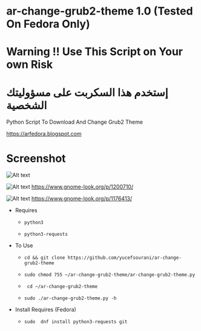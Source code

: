 # ar-change-grub2-theme 1.0 (Tested On Fedora Only)

# Warning !! Use This Script on Your own Risk

# إستخدم هذا السكربت على مسؤوليتك الشخصية

Python Script To Download And Change Grub2 Theme

https://arfedora.blogspot.com


# Screenshot

![Alt text](https://raw.githubusercontent.com/yucefsourani/ar-change-grub2-theme/master/Screenshot11.jpg "Screenshot")


![Alt text](https://raw.githubusercontent.com/yucefsourani/ar-change-grub2-theme/master/VirtualBox_fedora%20kde%2027%2064bit%20EFI_27_11_2017_01_59_06.png "Screenshot")
https://www.gnome-look.org/p/1200710/

![Alt text](https://raw.githubusercontent.com/yucefsourani/ar-change-grub2-theme/master/VirtualBox_fedora%20kde%2027%2064bit%20EFI_27_11_2017_02_06_22.png "Screenshot")
https://www.gnome-look.org/p/1176413/

* Requires

  * ``` python3 ```
  
  * ``` python3-requests ```



* To Use
 
  * ``` cd && git clone https://github.com/yucefsourani/ar-change-grub2-theme ```

  * ``` sudo chmod 755 ~/ar-change-grub2-theme/ar-change-grub2-theme.py ```
  
  * ``` cd ~/ar-change-grub2-theme```
  
  * ``` sudo ./ar-change-grub2-theme.py -h ```



* Install Requires  (Fedora)
  
  * ``` sudo  dnf install python3-requests git ```
